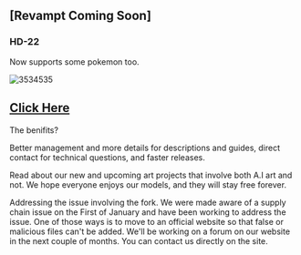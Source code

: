 
## [Revampt Coming Soon]

### HD-22
Now supports some pokemon too.

![3534535](https://user-images.githubusercontent.com/28798918/215856935-1e6a8af6-9f52-4773-96ee-49c029f7b37d.png)

## [Click Here](https://www.cognitionai.org/hdmainpage) 

The benifits?

Better management and more details for descriptions and guides, direct contact for technical questions, and faster releases. 

Read about our new and upcoming art projects that involve both A.I art and not. We hope everyone enjoys our models, and they will stay free forever.

Addressing the issue involving the fork.
We were made aware of a supply chain issue on the First of January and have been working to address the issue. One of those ways is to move to an official website so that false or malicious files can't be added. We'll be working on a forum on our website in the next couple of months. You can contact us directly on the site.
